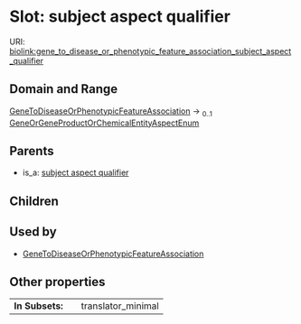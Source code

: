 
# Slot: subject aspect qualifier




URI: [biolink:gene_to_disease_or_phenotypic_feature_association_subject_aspect_qualifier](https://w3id.org/biolink/gene_to_disease_or_phenotypic_feature_association_subject_aspect_qualifier)


## Domain and Range

[GeneToDiseaseOrPhenotypicFeatureAssociation](GeneToDiseaseOrPhenotypicFeatureAssociation.md) &#8594;  <sub>0..1</sub> [GeneOrGeneProductOrChemicalEntityAspectEnum](GeneOrGeneProductOrChemicalEntityAspectEnum.md)

## Parents

 *  is_a: [subject aspect qualifier](subject_aspect_qualifier.md)

## Children


## Used by

 * [GeneToDiseaseOrPhenotypicFeatureAssociation](GeneToDiseaseOrPhenotypicFeatureAssociation.md)

## Other properties

|  |  |  |
| --- | --- | --- |
| **In Subsets:** | | translator_minimal |

